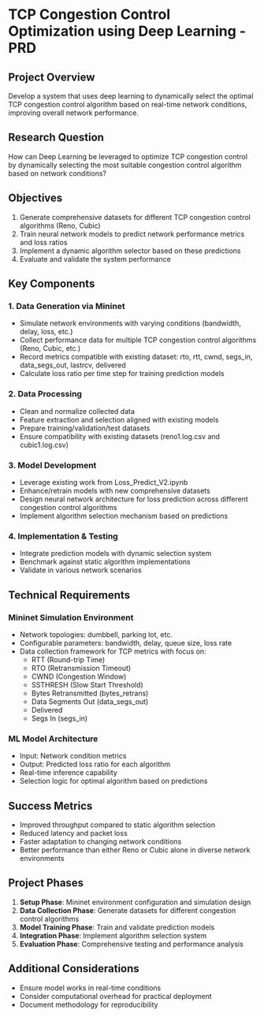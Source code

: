 # TCP Congestion Control Optimization using Deep Learning - PRD

## Project Overview
Develop a system that uses deep learning to dynamically select the optimal TCP congestion control algorithm based on real-time network conditions, improving overall network performance.

## Research Question
How can Deep Learning be leveraged to optimize TCP congestion control by dynamically selecting the most suitable congestion control algorithm based on network conditions?

## Objectives
1. Generate comprehensive datasets for different TCP congestion control algorithms (Reno, Cubic)
2. Train neural network models to predict network performance metrics and loss ratios
3. Implement a dynamic algorithm selector based on these predictions
4. Evaluate and validate the system performance

## Key Components

### 1. Data Generation via Mininet
- Simulate network environments with varying conditions (bandwidth, delay, loss, etc.)
- Collect performance data for multiple TCP congestion control algorithms (Reno, Cubic, etc.)
- Record metrics compatible with existing dataset: rto, rtt, cwnd, segs_in, data_segs_out, lastrcv, delivered
- Calculate loss ratio per time step for training prediction models

### 2. Data Processing
- Clean and normalize collected data
- Feature extraction and selection aligned with existing models
- Prepare training/validation/test datasets
- Ensure compatibility with existing datasets (reno1.log.csv and cubic1.log.csv)

### 3. Model Development
- Leverage existing work from Loss_Predict_V2.ipynb 
- Enhance/retrain models with new comprehensive datasets
- Design neural network architecture for loss prediction across different congestion control algorithms
- Implement algorithm selection mechanism based on predictions

### 4. Implementation & Testing
- Integrate prediction models with dynamic selection system
- Benchmark against static algorithm implementations
- Validate in various network scenarios

## Technical Requirements

### Mininet Simulation Environment
- Network topologies: dumbbell, parking lot, etc.
- Configurable parameters: bandwidth, delay, queue size, loss rate
- Data collection framework for TCP metrics with focus on:
  - RTT (Round-trip Time)
  - RTO (Retransmission Timeout)
  - CWND (Congestion Window)
  - SSTHRESH (Slow Start Threshold)
  - Bytes Retransmitted (bytes_retrans)
  - Data Segments Out (data_segs_out)
  - Delivered
  - Segs In (segs_in)

### ML Model Architecture
- Input: Network condition metrics
- Output: Predicted loss ratio for each algorithm
- Real-time inference capability
- Selection logic for optimal algorithm based on predictions

## Success Metrics
- Improved throughput compared to static algorithm selection
- Reduced latency and packet loss
- Faster adaptation to changing network conditions
- Better performance than either Reno or Cubic alone in diverse network environments

## Project Phases
1. **Setup Phase**: Mininet environment configuration and simulation design
2. **Data Collection Phase**: Generate datasets for different congestion control algorithms
3. **Model Training Phase**: Train and validate prediction models
4. **Integration Phase**: Implement algorithm selection system
5. **Evaluation Phase**: Comprehensive testing and performance analysis

## Additional Considerations
- Ensure model works in real-time conditions
- Consider computational overhead for practical deployment
- Document methodology for reproducibility 